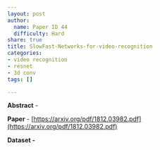 ```yaml
---
layout: post
author:
  name: Paper ID 44
  difficulty: Hard
share: true
title: SlowFast-Networks-for-video-recognition
categories:
- video recognition
- resnet
- 3d conv
tags: []

---
```

**Abstract** - 

**Paper** - [https://arxiv.org/pdf/1812.03982.pdf](https://arxiv.org/pdf/1812.03982.pdf)

**Dataset -** []()
    